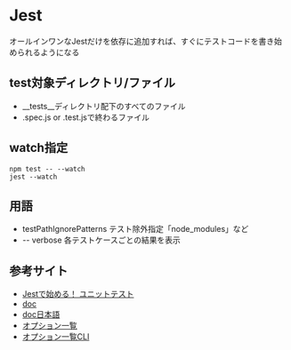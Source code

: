 # Jest

オールインワンなJestだけを依存に追加すれば、すぐにテストコードを書き始められるようになる

## test対象ディレクトリ/ファイル

- __tests__ディレクトリ配下のすべてのファイル
- .spec.js or .test.jsで終わるファイル

## watch指定

```
npm test -- --watch
jest --watch
```

## 用語

- testPathIgnorePatterns テスト除外指定「node_modules」など
- -- verbose 各テストケースごとの結果を表示

## 参考サイト
- [Jestで始める！ ユニットテスト](https://app.codegrid.net/series/2017-jest)
- [doc](https://jestjs.io/)
- [doc日本語](https://jestjs.io/ja/)
- [オプション一覧](https://jestjs.io/docs/en/configuration.html#options)
- [オプション一覧CLI](https://jestjs.io/docs/en/cli.html)
